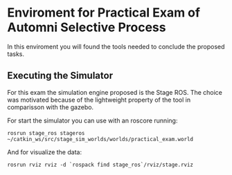 # Enviroment for Practical Exam of Automni Selective Process

In this enviroment you will found the tools needed to conclude the proposed tasks.

## Executing the Simulator

For this exam the simulation engine proposed is the Stage ROS. The choice was motivated because of the lightweight property of the tool in comparisson with the gazebo.

For start the simulator you can use with an roscore running:

```
rosrun stage_ros stageros ~/catkin_ws/src/stage_sim_worlds/worlds/practical_exam.world
```

And for visualize the data:

```
rosrun rviz rviz -d `rospack find stage_ros`/rviz/stage.rviz
```
